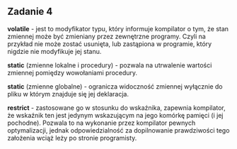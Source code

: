 ## Zadanie 4

**volatile** - jest to modyfikator typu, który informuje kompilator o tym, że stan zmiennej może być zmieniany przez zewnętrzne programy. Czyli na przykład nie może zostać usunięta, lub zastąpiona w programie, który nigdzie nie modyfikuje jej stanu.

**static** (zmienne lokalne i procedury) - pozwala na utrwalenie wartości zmiennej pomiędzy wowołaniami procedury.

**static** (zmienne globalne) - ogranicza widoczność zmiennej wyłącznie do pliku w którym znajduje się jej deklaracja.

**restrict** - zastosowane go w stosunku do wskaźnika, zapewnia kompilator, że wskaźnik ten jest jedynym wskazującym na jego komórkę pamięci (i jej pochodne). Pozwala to na wykonanie przez kompilator pewnych optymalizacji, jednak odpowiedzialność za dopilnowanie prawdziwości tego założenia wciąż leży po stronie programisty.